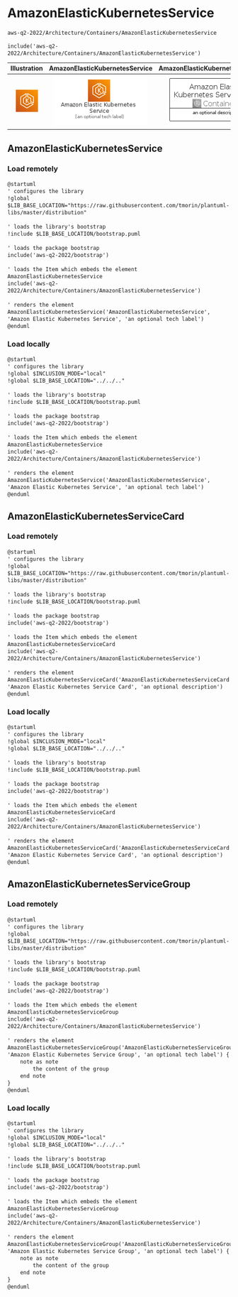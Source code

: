 # AmazonElasticKubernetesService


```text
aws-q2-2022/Architecture/Containers/AmazonElasticKubernetesService
```

```text
include('aws-q2-2022/Architecture/Containers/AmazonElasticKubernetesService')
```



| Illustration | AmazonElasticKubernetesService | AmazonElasticKubernetesServiceCard | AmazonElasticKubernetesServiceGroup |
| :---: | :---: | :---: | :---: |
| ![illustration for Illustration](../../../aws-q2-2022/Architecture/Containers/AmazonElasticKubernetesService.png) | ![illustration for AmazonElasticKubernetesService](../../../aws-q2-2022/Architecture/Containers/AmazonElasticKubernetesService.Local.png) | ![illustration for AmazonElasticKubernetesServiceCard](../../../aws-q2-2022/Architecture/Containers/AmazonElasticKubernetesServiceCard.Local.png) | ![illustration for AmazonElasticKubernetesServiceGroup](../../../aws-q2-2022/Architecture/Containers/AmazonElasticKubernetesServiceGroup.Local.png) |




## AmazonElasticKubernetesService

### Load remotely
```plantuml
@startuml
' configures the library
!global $LIB_BASE_LOCATION="https://raw.githubusercontent.com/tmorin/plantuml-libs/master/distribution"

' loads the library's bootstrap
!include $LIB_BASE_LOCATION/bootstrap.puml

' loads the package bootstrap
include('aws-q2-2022/bootstrap')

' loads the Item which embeds the element AmazonElasticKubernetesService
include('aws-q2-2022/Architecture/Containers/AmazonElasticKubernetesService')

' renders the element
AmazonElasticKubernetesService('AmazonElasticKubernetesService', 'Amazon Elastic Kubernetes Service', 'an optional tech label')
@enduml
```

### Load locally
```plantuml
@startuml
' configures the library
!global $INCLUSION_MODE="local"
!global $LIB_BASE_LOCATION="../../.."

' loads the library's bootstrap
!include $LIB_BASE_LOCATION/bootstrap.puml

' loads the package bootstrap
include('aws-q2-2022/bootstrap')

' loads the Item which embeds the element AmazonElasticKubernetesService
include('aws-q2-2022/Architecture/Containers/AmazonElasticKubernetesService')

' renders the element
AmazonElasticKubernetesService('AmazonElasticKubernetesService', 'Amazon Elastic Kubernetes Service', 'an optional tech label')
@enduml
```

## AmazonElasticKubernetesServiceCard

### Load remotely
```plantuml
@startuml
' configures the library
!global $LIB_BASE_LOCATION="https://raw.githubusercontent.com/tmorin/plantuml-libs/master/distribution"

' loads the library's bootstrap
!include $LIB_BASE_LOCATION/bootstrap.puml

' loads the package bootstrap
include('aws-q2-2022/bootstrap')

' loads the Item which embeds the element AmazonElasticKubernetesServiceCard
include('aws-q2-2022/Architecture/Containers/AmazonElasticKubernetesService')

' renders the element
AmazonElasticKubernetesServiceCard('AmazonElasticKubernetesServiceCard', 'Amazon Elastic Kubernetes Service Card', 'an optional description')
@enduml
```

### Load locally
```plantuml
@startuml
' configures the library
!global $INCLUSION_MODE="local"
!global $LIB_BASE_LOCATION="../../.."

' loads the library's bootstrap
!include $LIB_BASE_LOCATION/bootstrap.puml

' loads the package bootstrap
include('aws-q2-2022/bootstrap')

' loads the Item which embeds the element AmazonElasticKubernetesServiceCard
include('aws-q2-2022/Architecture/Containers/AmazonElasticKubernetesService')

' renders the element
AmazonElasticKubernetesServiceCard('AmazonElasticKubernetesServiceCard', 'Amazon Elastic Kubernetes Service Card', 'an optional description')
@enduml
```

## AmazonElasticKubernetesServiceGroup

### Load remotely
```plantuml
@startuml
' configures the library
!global $LIB_BASE_LOCATION="https://raw.githubusercontent.com/tmorin/plantuml-libs/master/distribution"

' loads the library's bootstrap
!include $LIB_BASE_LOCATION/bootstrap.puml

' loads the package bootstrap
include('aws-q2-2022/bootstrap')

' loads the Item which embeds the element AmazonElasticKubernetesServiceGroup
include('aws-q2-2022/Architecture/Containers/AmazonElasticKubernetesService')

' renders the element
AmazonElasticKubernetesServiceGroup('AmazonElasticKubernetesServiceGroup', 'Amazon Elastic Kubernetes Service Group', 'an optional tech label') {
    note as note
        the content of the group
    end note
}
@enduml
```

### Load locally
```plantuml
@startuml
' configures the library
!global $INCLUSION_MODE="local"
!global $LIB_BASE_LOCATION="../../.."

' loads the library's bootstrap
!include $LIB_BASE_LOCATION/bootstrap.puml

' loads the package bootstrap
include('aws-q2-2022/bootstrap')

' loads the Item which embeds the element AmazonElasticKubernetesServiceGroup
include('aws-q2-2022/Architecture/Containers/AmazonElasticKubernetesService')

' renders the element
AmazonElasticKubernetesServiceGroup('AmazonElasticKubernetesServiceGroup', 'Amazon Elastic Kubernetes Service Group', 'an optional tech label') {
    note as note
        the content of the group
    end note
}
@enduml
```

